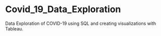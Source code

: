 # Covid_19_Data_Exploration
Data Exploration of  COVID-19 using SQL and creating visualizations with Tableau.
